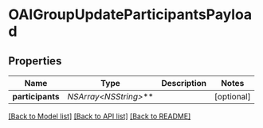 # OAIGroupUpdateParticipantsPayload

## Properties
Name | Type | Description | Notes
------------ | ------------- | ------------- | -------------
**participants** | **NSArray&lt;NSString*&gt;*** |  | [optional] 

[[Back to Model list]](../README.md#documentation-for-models) [[Back to API list]](../README.md#documentation-for-api-endpoints) [[Back to README]](../README.md)


